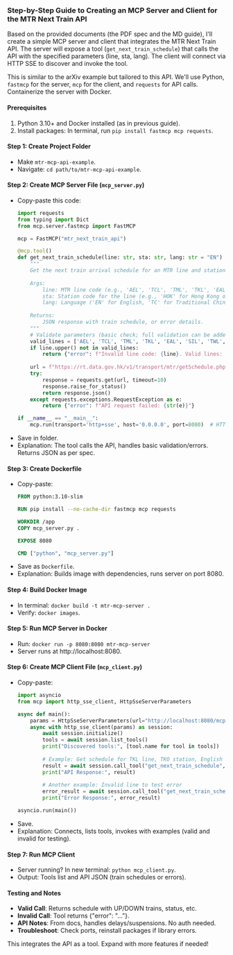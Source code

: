 ### Step-by-Step Guide to Creating an MCP Server and Client for the MTR Next Train API

Based on the provided documents (the PDF spec and the MD guide), I'll create a simple MCP server and client that integrates the MTR Next Train API. The server will expose a tool (`get_next_train_schedule`) that calls the API with the specified parameters (line, sta, lang). The client will connect via HTTP SSE to discover and invoke the tool.

This is similar to the arXiv example but tailored to this API. We'll use Python, `fastmcp` for the server, `mcp` for the client, and `requests` for API calls. Containerize the server with Docker.

#### Prerequisites
1. Python 3.10+ and Docker installed (as in previous guide).
2. Install packages: In terminal, run `pip install fastmcp mcp requests`.

#### Step 1: Create Project Folder
- Make `mtr-mcp-api-example`.
- Navigate: `cd path/to/mtr-mcp-api-example`.

#### Step 2: Create MCP Server File (`mcp_server.py`)
- Copy-paste this code:
  ```python
  import requests
  from typing import Dict
  from mcp.server.fastmcp import FastMCP

  mcp = FastMCP("mtr_next_train_api")

  @mcp.tool()
  def get_next_train_schedule(line: str, sta: str, lang: str = "EN") -> Dict:
      """
      Get the next train arrival schedule for an MTR line and station.
      
      Args:
          line: MTR line code (e.g., 'AEL', 'TCL', 'TML', 'TKL', 'EAL', 'SIL', 'TWL', 'ISL', 'KTL', 'DRL').
          sta: Station code for the line (e.g., 'HOK' for Hong Kong on AEL).
          lang: Language ('EN' for English, 'TC' for Traditional Chinese). Default: 'EN'.
      
      Returns:
          JSON response with train schedule, or error details.
      """
      # Validate parameters (basic check; full validation can be added)
      valid_lines = ['AEL', 'TCL', 'TML', 'TKL', 'EAL', 'SIL', 'TWL', 'ISL', 'KTL', 'DRL']
      if line.upper() not in valid_lines:
          return {"error": f"Invalid line code: {line}. Valid lines: {valid_lines}"}
      
      url = f"https://rt.data.gov.hk/v1/transport/mtr/getSchedule.php?line={line.upper()}&sta={sta.upper()}&lang={lang.upper()}"
      try:
          response = requests.get(url, timeout=10)
          response.raise_for_status()
          return response.json()
      except requests.exceptions.RequestException as e:
          return {"error": f"API request failed: {str(e)}"}

  if __name__ == "__main__":
      mcp.run(transport='http+sse', host='0.0.0.0', port=8080)  # HTTP SSE for remote access
  ```
- Save in folder.
- Explanation: The tool calls the API, handles basic validation/errors. Returns JSON as per spec.

#### Step 3: Create Dockerfile
- Copy-paste:
  ```dockerfile
  FROM python:3.10-slim

  RUN pip install --no-cache-dir fastmcp mcp requests

  WORKDIR /app
  COPY mcp_server.py .

  EXPOSE 8080

  CMD ["python", "mcp_server.py"]
  ```
- Save as `Dockerfile`.
- Explanation: Builds image with dependencies, runs server on port 8080.

#### Step 4: Build Docker Image
- In terminal: `docker build -t mtr-mcp-server .`
- Verify: `docker images`.

#### Step 5: Run MCP Server in Docker
- Run: `docker run -p 8080:8080 mtr-mcp-server`
- Server runs at http://localhost:8080.

#### Step 6: Create MCP Client File (`mcp_client.py`)
- Copy-paste:
  ```python
  import asyncio
  from mcp import http_sse_client, HttpSseServerParameters

  async def main():
      params = HttpSseServerParameters(url="http://localhost:8080/mcp")  # Adjust if needed
      async with http_sse_client(params) as session:
          await session.initialize()
          tools = await session.list_tools()
          print("Discovered tools:", [tool.name for tool in tools])
          
          # Example: Get schedule for TKL line, TKO station, English
          result = await session.call_tool("get_next_train_schedule", {"line": "TKL", "sta": "TKO", "lang": "EN"})
          print("API Response:", result)
          
          # Another example: Invalid line to test error
          error_result = await session.call_tool("get_next_train_schedule", {"line": "INVALID", "sta": "TKO"})
          print("Error Response:", error_result)

  asyncio.run(main())
  ```
- Save.
- Explanation: Connects, lists tools, invokes with examples (valid and invalid for testing).

#### Step 7: Run MCP Client
- Server running? In new terminal: `python mcp_client.py`.
- Output: Tools list and API JSON (train schedules or errors).

#### Testing and Notes
- **Valid Call**: Returns schedule with UP/DOWN trains, status, etc.
- **Invalid Call**: Tool returns {"error": "..."}.
- **API Notes**: From docs, handles delays/suspensions. No auth needed.
- **Troubleshoot**: Check ports, reinstall packages if library errors.

This integrates the API as a tool. Expand with more features if needed!